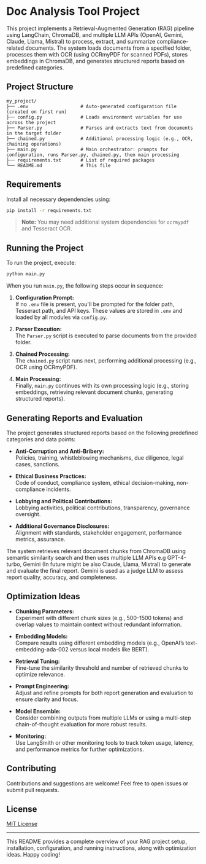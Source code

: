 # Doc Analysis Tool Project

This project implements a Retrieval-Augmented Generation (RAG) pipeline using LangChain, ChromaDB, and multiple LLM APIs (OpenAI, Gemini, Claude, Llama, Mistral) to process, extract, and summarize compliance-related documents. The system loads documents from a specified folder, processes them with OCR (using OCRmyPDF for scanned PDFs), stores embeddings in ChromaDB, and generates structured reports based on predefined categories.

## Project Structure

```
my_project/
├── .env                   # Auto-generated configuration file (created on first run)
├── config.py              # Loads environment variables for use across the project
├── Parser.py              # Parses and extracts text from documents in the target folder
├── chained.py             # Additional processing logic (e.g., OCR, chaining operations)
├── main.py                # Main orchestrator: prompts for configuration, runs Parser.py, chained.py, then main processing
├── requirements.txt       # List of required packages
└── README.md              # This file
```

## Requirements

Install all necessary dependencies using:

```bash
pip install -r requirements.txt
```

> **Note:** You may need additional system dependencies for `ocrmypdf` and Tesseract OCR.

## Running the Project

To run the project, execute:

```bash
python main.py
```

When you run `main.py`, the following steps occur in sequence:

1. **Configuration Prompt:**  
   If no `.env` file is present, you'll be prompted for the folder path, Tesseract path, and API keys. These values are stored in `.env` and loaded by all modules via `config.py`.

2. **Parser Execution:**  
   The `Parser.py` script is executed to parse documents from the provided folder.

3. **Chained Processing:**  
   The `chained.py` script runs next, performing additional processing (e.g., OCR using OCRmyPDF).

4. **Main Processing:**  
   Finally, `main.py` continues with its own processing logic (e.g., storing embeddings, retrieving relevant document chunks, generating structured reports).

## Generating Reports and Evaluation

The project generates structured reports based on the following predefined categories and data points:

- **Anti-Corruption and Anti-Bribery:**  
  Policies, training, whistleblowing mechanisms, due diligence, legal cases, sanctions.

- **Ethical Business Practices:**  
  Code of conduct, compliance system, ethical decision-making, non-compliance incidents.

- **Lobbying and Political Contributions:**  
  Lobbying activities, political contributions, transparency, governance oversight.

- **Additional Governance Disclosures:**  
  Alignment with standards, stakeholder engagement, performance metrics, assurance.

The system retrieves relevant document chunks from ChromaDB using semantic similarity search and then uses multiple LLM APIs e.g GPT-4-turbo, Gemini (In future might be also Claude, Llama, Mistral) to generate and evaluate the final report. Gemini is used as a judge LLM to assess report quality, accuracy, and completeness.

## Optimization Ideas

- **Chunking Parameters:**  
  Experiment with different chunk sizes (e.g., 500–1500 tokens) and overlap values to maintain context without redundant information.

- **Embedding Models:**  
  Compare results using different embedding models (e.g., OpenAI’s text-embedding-ada-002 versus local models like BERT).

- **Retrieval Tuning:**  
  Fine-tune the similarity threshold and number of retrieved chunks to optimize relevance.

- **Prompt Engineering:**  
  Adjust and refine prompts for both report generation and evaluation to ensure clarity and focus.

- **Model Ensemble:**  
  Consider combining outputs from multiple LLMs or using a multi-step chain-of-thought evaluation for more robust results.

- **Monitoring:**  
  Use LangSmith or other monitoring tools to track token usage, latency, and performance metrics for further optimizations.

## Contributing

Contributions and suggestions are welcome! Feel free to open issues or submit pull requests.

## License

[MIT License](LICENSE)

---

This README provides a complete overview of your RAG project setup, installation, configuration, and running instructions, along with optimization ideas. Happy coding!
